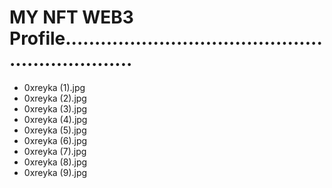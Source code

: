 # MY NFT WEB3 Profile.................................................................
- 0xreyka (1).jpg
- 0xreyka (2).jpg
- 0xreyka (3).jpg
- 0xreyka (4).jpg
- 0xreyka (5).jpg
- 0xreyka (6).jpg
- 0xreyka (7).jpg
- 0xreyka (8).jpg
- 0xreyka (9).jpg
